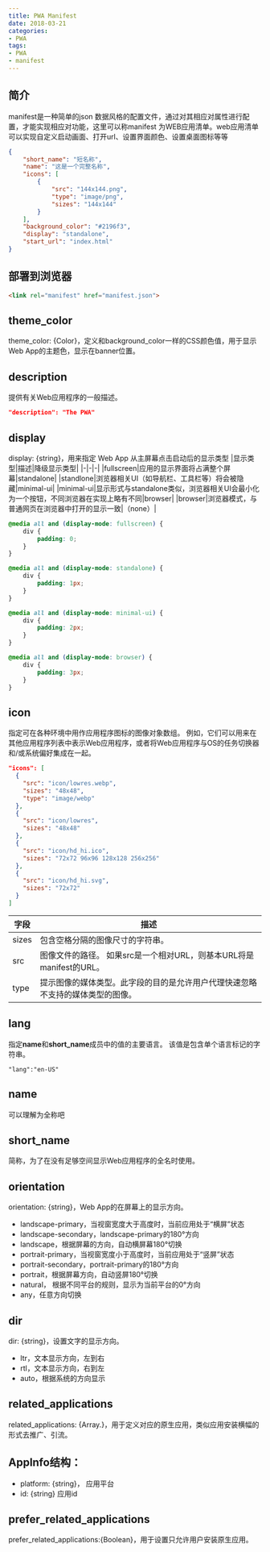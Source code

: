 ```yaml
---
title: PWA Manifest
date: 2018-03-21
categories:
- PWA
tags:
- PWA
- manifest
---
```

## 简介
manifest是一种简单的json 数据风格的配置文件，通过对其相应对属性进行配置，才能实现相应对功能，这里可以称manifest 为WEB应用清单。web应用清单可以实现自定义启动画面、打开url、设置界面颜色、设置桌面图标等等

<!-- more -->

``` json
{
    "short_name": "短名称",
    "name": "这是一个完整名称",
    "icons": [
        {
            "src": "144x144.png",
            "type": "image/png",
            "sizes": "144x144"
        }
    ],
    "background_color": "#2196f3",
    "display": "standalone",
    "start_url": "index.html"
}
```
## 部署到浏览器

``` html
<link rel="manifest" href="manifest.json">
```

## theme_color
    
theme_color: {Color}，定义和background_color一样的CSS颜色值，用于显示Web App的主题色，显示在banner位置。

## description

提供有关Web应用程序的一般描述。
```json
"description": "The PWA"
```

## display

display: {string}，用来指定 Web App 从主屏幕点击启动后的显示类型
|显示类型|描述|降级显示类型|
|-|-|-|
|fullscreen|应用的显示界面将占满整个屏幕|standalone|
|standlone|浏览器相关UI（如导航栏、工具栏等）将会被隐藏|minimal-ui|
|minimal-ui|显示形式与standalone类似，浏览器相关UI会最小化为一个按钮，不同浏览器在实现上略有不同|browser|
|browser|浏览器模式，与普通网页在浏览器中打开的显示一致|（none）|

``` css
@media all and (display-mode: fullscreen) {
    div {
        padding: 0;
    }
}

@media all and (display-mode: standalone) {
    div {
        padding: 1px;
    }
}

@media all and (display-mode: minimal-ui) {
    div {
        padding: 2px;
    }
}

@media all and (display-mode: browser) {
    div {
        padding: 3px;
    }
}
```

## icon

指定可在各种环境中用作应用程序图标的图像对象数组。 例如，它们可以用来在其他应用程序列表中表示Web应用程序，或者将Web应用程序与OS的任务切换器和/或系统偏好集成在一起。

```json
"icons": [
  {
    "src": "icon/lowres.webp",
    "sizes": "48x48",
    "type": "image/webp"
  },
  {
    "src": "icon/lowres",
    "sizes": "48x48"
  },
  {
    "src": "icon/hd_hi.ico",
    "sizes": "72x72 96x96 128x128 256x256"
  },
  {
    "src": "icon/hd_hi.svg",
    "sizes": "72x72"
  }
]
```
|字段|描述|
|--|--|
|sizes|包含空格分隔的图像尺寸的字符串。|
|src|图像文件的路径。 如果src是一个相对URL，则基本URL将是manifest的URL。|
|type|提示图像的媒体类型。此字段的目的是允许用户代理快速忽略不支持的媒体类型的图像。|

## lang

指定**name**和**short_name**成员中的值的主要语言。 该值是包含单个语言标记的字符串。
```
"lang":"en-US"

```
## name
可以理解为全称吧

## short_name
简称，为了在没有足够空间显示Web应用程序的全名时使用。

## orientation

orientation: {string}，Web App的在屏幕上的显示方向。

- landscape-primary，当视窗宽度大于高度时，当前应用处于“横屏”状态
- landscape-secondary，landscape-primary的180°方向
- landscape，根据屏幕的方向，自动横屏幕180°切换
- portrait-primary，当视窗宽度小于高度时，当前应用处于“竖屏”状态
- portrait-secondary，portrait-primary的180°方向
- portrait，根据屏幕方向，自动竖屏180°切换
- natural， 根据不同平台的规则，显示为当前平台的0°方向
- any，任意方向切换

## dir

dir: {string}，设置文字的显示方向。 
- ltr，文本显示方向，左到右 
- rtl，文本显示方向，右到左 
- auto，根据系统的方向显示

## related_applications

related_applications: {Array.<AppInfo>}，用于定义对应的原生应用，类似应用安装横幅的形式去推广、引流。

## AppInfo结构： 
- platform: {string}， 应用平台 
- id: {string} 应用id

## prefer_related_applications

prefer_related_applications:{Boolean}，用于设置只允许用户安装原生应用。
